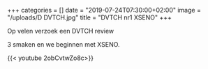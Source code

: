+++
categories = []
date = "2019-07-24T07:30:00+02:00"
image = "/uploads/D DVTCH.jpg"
title = "DVTCH nr1 XSENO"
+++

Op velen verzoek een DVTCH review

3 smaken en we beginnen met XSENO.

{{< youtube 2obCvtwZo8c>}}
